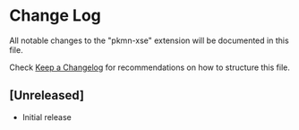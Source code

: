 # Change Log

All notable changes to the "pkmn-xse" extension will be documented in this file.

Check [Keep a Changelog](http://keepachangelog.com/) for recommendations on how to structure this file.

## [Unreleased]

- Initial release